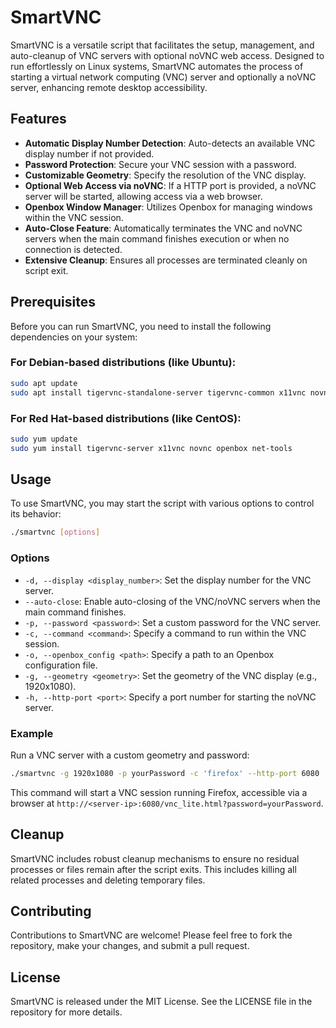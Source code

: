 # SmartVNC

SmartVNC is a versatile script that facilitates the setup, management, and auto-cleanup of VNC servers with optional noVNC web access. Designed to run effortlessly on Linux systems, SmartVNC automates the process of starting a virtual network computing (VNC) server and optionally a noVNC server, enhancing remote desktop accessibility.

## Features

- **Automatic Display Number Detection**: Auto-detects an available VNC display number if not provided.
- **Password Protection**: Secure your VNC session with a password.
- **Customizable Geometry**: Specify the resolution of the VNC display.
- **Optional Web Access via noVNC**: If a HTTP port is provided, a noVNC server will be started, allowing access via a web browser.
- **Openbox Window Manager**: Utilizes Openbox for managing windows within the VNC session.
- **Auto-Close Feature**: Automatically terminates the VNC and noVNC servers when the main command finishes execution or when no connection is detected.
- **Extensive Cleanup**: Ensures all processes are terminated cleanly on script exit.

## Prerequisites

Before you can run SmartVNC, you need to install the following dependencies on your system:

### For Debian-based distributions (like Ubuntu):

```bash
sudo apt update
sudo apt install tigervnc-standalone-server tigervnc-common x11vnc novnc openbox net-tools

```

### For Red Hat-based distributions (like CentOS):

```bash
sudo yum update
sudo yum install tigervnc-server x11vnc novnc openbox net-tools
```

## Usage

To use SmartVNC, you may start the script with various options to control its behavior:

```bash
./smartvnc [options]
```

### Options

- `-d, --display <display_number>`: Set the display number for the VNC server.
- `--auto-close`: Enable auto-closing of the VNC/noVNC servers when the main command finishes.
- `-p, --password <password>`: Set a custom password for the VNC server.
- `-c, --command <command>`: Specify a command to run within the VNC session.
- `-o, --openbox_config <path>`: Specify a path to an Openbox configuration file.
- `-g, --geometry <geometry>`: Set the geometry of the VNC display (e.g., 1920x1080).
- `-h, --http-port <port>`: Specify a port number for starting the noVNC server.

### Example

Run a VNC server with a custom geometry and password:

```bash
./smartvnc -g 1920x1080 -p yourPassword -c 'firefox' --http-port 6080
```

This command will start a VNC session running Firefox, accessible via a browser at `http://<server-ip>:6080/vnc_lite.html?password=yourPassword`.

## Cleanup

SmartVNC includes robust cleanup mechanisms to ensure no residual processes or files remain after the script exits. This includes killing all related processes and deleting temporary files.

## Contributing

Contributions to SmartVNC are welcome! Please feel free to fork the repository, make your changes, and submit a pull request.

## License

SmartVNC is released under the MIT License. See the LICENSE file in the repository for more details.
